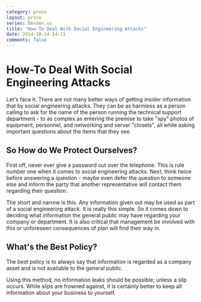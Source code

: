 ```yaml
---
category: prose
layout: prose
series: Benden.us
title: "How-To Deal With Social Engineering Attacks"
date: 2014-10-14 14:11
comments: false
---
```


How-To Deal With Social Engineering Attacks
===========================================

Let's face it. There are not many better ways of getting insider
information that by social engineering attacks. They can be as
harmless as a person calling to ask for the name of the person running
the technical support department - to as complex as entering the
premise to take "spy" photos of equipment, personnel, and networking
and server "closets", all while asking important questions about the
items that they see.

So How do We Protect Ourselves?
-------------------------------

First off, never ever give a password out over the telephone. This is
rule number one when it comes to social engineering attacks. Next,
think twice before answering a question - maybe even defer the
question to someone else and inform the party that another
representative will contact them regarding their question.

The short and narrow is this. Any information given out may be used as
part of a social engineering attack. It is really this simple. So it
comes down to deciding what information the general public may have
regarding your company or department. It is also critical that
management be involved with this or unforeseen consequences of plan
will find their way in.

What's the Best Policy?
-----------------------

The best policy is to always say that information is regarded as a
company asset and is not available to the general public.

Using this method, no information leaks should be possible; unless a
slip occurs. While slips are frowned against, it is certainly better
to keep all information about your business to yourself.
